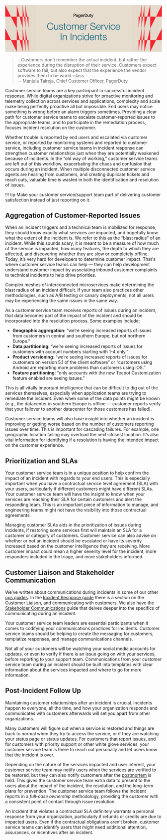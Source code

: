 ![Customer Service Role in Incidents](assets/images/headers/CustServOps-Incidents.png)

> ...Customers don’t remember the actual incident, but rather the
experience during the disruption of their service. Customers expect software to fail, but
also expect that the experience the vendor provides them to be world-class.<br>
-- Manjula Talreja, Chief Customer Officer, PagerDuty

Customer service teams are a key participant in successful incident response. While digital organizations strive for proactive monitoring and telemetry collection across services and applications, complexity and scale make being perfectly proactive all but impossible. End users may notice something is wrong before an alarm triggers sometimes. Providing a clear path for customer service teams to escalate customer-reported issues to the appropriate teams, and to participate in the remediation process, focuses incident resolution on the customer.

Whether trouble is reported by end users and escalated via customer service, or reported by monitoring systems and reported to customer service, including customer service teams in incident response can strengthen customer relationships just when they are potentially weakened because of incidents. In the “old way of working,” customer service teams are left out of this workflow, exacerbating the chaos and confusion that occurs during an incident. When multiple disconnected customer service agents are hearing from customers, and creating duplicate tickets and reach outs, valuable time is wasted in both the identification and resolution of issues.

!!! tip
    Make your customer service/support team part of delivering customer satisfaction instead of just reporting on it.

## Aggregation of Customer-Reported Issues
When an incident triggers and a technical team is mobilized for response, they should know exactly what services are impacted, and hopefully know what the extent of the incident is. We refer to this as the “blast radius” of an incident. While this sounds scary, it is meant to be a measure of how much of the service is impacted, how many features, the depth to which they are affected, and discovering whether they are slow or completely offline. Today, it’s very hard for developers to determine customer impact. That's where customer service teams can help — they can help development understand customer impact by associating inbound customer complaints to technical incidents to help drive priorities.

Complex meshes of interconnected microservices make determining the blast radius of an incident difficult. If your team also practices other methodologies, such as A/B testing or canary deployments, not all users may be experiencing the same issues in the same way.

As a customer service team receives reports of issues during an incident, that data becomes part of the impact of the incident and should be incorporated into the resolution process. Some examples include:

- **Geographic aggregation**: “we’re seeing increased reports of issues from customers in central and southern Europe, but not northern Europe.”
- **Data partitioning**: “we’re seeing increased reports of issues for customers with account numbers starting with 1-4 only.”
- **Product versioning**: “we’re seeing increased reports of issues for customers on version 5.1 of the client software” or “customers using Android are reporting more problems than customers using iOS.”
- **Feature partitioning**: “only accounts with the new Teapot Customization feature enabled are seeing issues.”

This is all vitally important intelligence that can be difficult to dig out of the services themselves, especially when application teams are trying to remediate the incident. Even when some of the data points might be known (e.g., the datacenter in southern Europe is offline — customer reports verify that your failover to another datacenter for those customers has failed).

Customer service teams will also have insight into whether an incident is improving or getting worse based on the number of customers reporting issues over time. This is important for cascading failures. For example, one geographic location failing may overload the next-closest location. It’s also vital information for identifying if a resolution is having the intended impact on the customer experience.

## Prioritization and SLAs
Your customer service team is in a unique position to help confirm the impact of an incident with regards to your end users. This is especially important when you have a contractual service level agreement (SLA) with your users, particularly if different customers might have different SLAs. Your customer service team will have the insight to know when your services are reaching their SLA for certain customers and alert the responding team. This is an important piece of information to manage, and engineering teams might not have the visibility into those contractual agreements.

Managing customer SLAs aids in the prioritization of issues during incidents, if restoring some services first will maintain an SLA for a customer or category of customers. Customer service can also advise on whether or not an incident should be escalated or have its severity increased based on the customer intelligence they are receiving. More customer impact could mean a higher severity level for the incident, more responders included in the triage, and more stakeholders informed.

## Customer Liaison and Stakeholder Communication
We’ve written about communications during incidents in some of our other [ops guides](https://pagerduty.com/ops-guides). In the [Incident Response guide](https://response.pagerduty.com/training/customer_liaison/) there is a section on the Customer Liaison, and communicating with customers. We also have the [Stakeholder Communications](https://stakeholders.pagerduty.com/) guide that delves deeper into the specifics of communicating during an incident.

Your customer service team leaders are essential participants when it comes to codifying your communications practices for incidents. Customer service teams should be helping to create the messaging for customers, templatize responses, and manage communications channels.

Not all of your customers will be watching your social media accounts for updates, or even to verify if there is an issue going on with your services, before reporting to your support team. Communications from your customer service team during an incident should be built into templates with clear information about the services impacted and where to go for more information.

## Post-Incident Follow Up
Maintaining customer relationships after an incident is crucial. Incidents happen to everyone, all the time, and how your organization responds and communicates with customers afterwards will set you apart from other organizations.

Many customers will figure out when a service is restored and things are back to normal when they try to access the service, or if they are watching your status page or status updates. For customers that report issues, and for customers with priority support or other white glove services, your customer service team is there to reach out personally and let users know that the incident is over.

Depending on the nature of the services impacted and user interest, your customer service team may notify users when the services are verified to be restored, but they can also notify customers after the [postmortem](https://postmortems.pagerduty.com) is held. This gives the customer service team extra data to present to the users about the impact of the incident, the resolution, and the long-term plans for prevention. The customer service team follows the incident reports in a *full-case ownership* methodology, providing the customer with a consistent point of contact through issue resolution.

An incident that violates a contractual SLA definitely warrants a personal response from your organization, particularly if refunds or credits are due to impacted users. Even if the contractual obligations aren’t broken, customer service teams can identify users that might need additional attention, assurances, or incentives after an incident.
